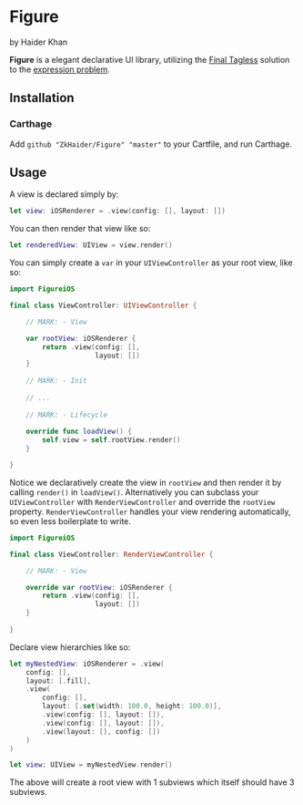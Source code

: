 

#  Figure
by Haider Khan

**Figure** is a elegant declarative UI library, utilizing the [Final Tagless](http://okmij.org/ftp/tagless-final/index.html) solution to the [expression problem](https://www.dotconferences.com/2018/01/brandon-kase-finally-solving-the-expression-problem).

## Installation 

### Carthage 

Add `github "ZkHaider/Figure" "master"` to your Cartfile, and run Carthage. 

## Usage 

A view is declared simply by:

```swift 
let view: iOSRenderer = .view(config: [], layout: [])
```

You can then render that view like so:

```swift 
let renderedView: UIView = view.render()
```

You can simply create a `var` in your `UIViewController` as your root view, like so:

```swift 
import FigureiOS

final class ViewController: UIViewController {

    // MARK: - View 

    var rootView: iOSRenderer {
        return .view(config: [],
                     layout: [])
    }
    
    // MARK: - Init
    
    // ...
    
    // MARK: - Lifecycle 
    
    override func loadView() {
        self.view = self.rootView.render()
    }

}
```

Notice we declaratively create the view in `rootView` and then render it by calling `render()` in `loadView()`. Alternatively you can subclass your `UIViewController` with `RenderViewController` and override the `rootView` property. `RenderViewController` handles your view rendering automatically, so even less boilerplate to write. 

```swift 
import FigureiOS

final class ViewController: RenderViewController {

    // MARK: - View 

    override var rootView: iOSRenderer {
        return .view(config: [],
                     layout: [])
    }
    
}
```
Declare view hierarchies like so:

```swift 
let myNestedView: iOSRenderer = .view(
    config: [],
    layout: [.fill],
    .view(
        config: [],
        layout: [.set(width: 100.0, height: 100.0)],
        .view(config: [], layout: []),
        .view(config: [], layout: []),
        .view(layout: [], config: [])
    )
)

let view: UIView = myNestedView.render()
```

The above will create a root view with 1 subviews which itself should have 3 subviews.
